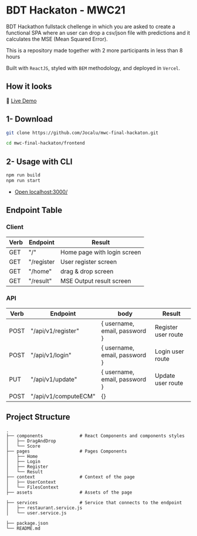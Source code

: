 # BDT Hackaton - MWC21
BDT Hackathon fullstack chellenge in which you are asked to create a functional SPA where an user can drop a csv/json file with predictions and it calculates the MSE (Mean Squared Error).

This is a repository made together with 2 more participants in less than 8 hours

Built with ```ReactJS```, styled with ```BEM``` methodology, and deployed in ```Vercel```.

## How it looks

🔗 [Live Demo](https://mwc-final-hackaton-backend.vercel.app/)


## 1- Download

```sh
git clone https://github.com/Jocalu/mwc-final-hackaton.git

cd mwc-final-hackaton/frontend

```

## 2- Usage with CLI
```sh
npm run build
npm run start 
```
- [Open localhost:3000/](http://localhost:3000/)



## Endpoint Table

### Client
Verb | Endpoint | Result
----- | ------------- | -------------
GET | "/" | Home page with login screen
GET | "/register | User register screen
GET | "/home" | drag & drop screen
GET | "/result" | MSE Output result screen

### API
Verb | Endpoint | body | Result
------------ | ------------- | -------------  | ------------- 
POST | "/api/v1/register" | { username, email, password } | Register user route
POST | "/api/v1/login" | { username, email, password } | Login user route
PUT | "/api/v1/update" | { username, email, password } | Update user route
POST | "/api/v1/computeECM" | {} | 



## Project Structure

    .
    ├── components              # React Components and components styles
    │   ├── DragAndDrop
    │   └── Score
    ├── pages                   # Pages Components
    │   ├── Home
    │   ├── Login
    │   ├── Register
    │   └── Result
    ├── context                 # Context of the page
    │   ├── UserContext    
    │   └── FilesContext
    ├── assets                  # Assets of the page

    ├── services                # Service that connects to the endpoint
    │   ├── restaurant.service.js
    │   └── user.service.js

    ├── package.json    
    └── README.md
